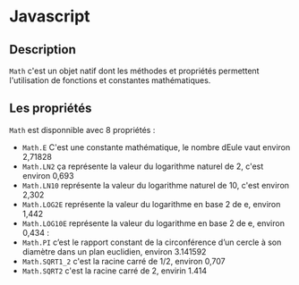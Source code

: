 # Javascript

## Description

`Math` c'est un objet natif dont les méthodes et propriétés permettent l'utilisation de fonctions et constantes mathématiques.

## Les propriétés

`Math` est disponnible avec 8 propriétés : 

*   `Math.E` C'est une constante mathématique, le nombre dEule vaut environ 2,71828
*   `Math.LN2` ça représente la valeur du logarithme naturel de 2, c'est environ 0,693
*   `Math.LN10` représente la valeur du logarithme naturel de 10, c'est environ 2,302
*   `Math.LOG2E` représente la valeur du logarithme en base 2 de e, environ 1,442 
*   `Math.LOG10E` représente la valeur du logarithme en base 2 de e, environ 0,434 :
*   `Math.PI`  c’est le rapport constant de la circonférence d’un cercle à son diamètre dans un plan euclidien, environ 3.141592
*   `Math.SQRT1_2` c'est la racine carré de 1/2, environ 0,707
*   `Math.SQRT2` c'est la racine carré de 2, envirin 1.414

